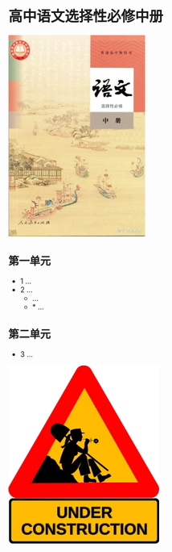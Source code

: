 # 高中语文选择性必修中册

![高中语文选择性必修中册 >](/assets/images/book4_small.webp)

## 第一单元

- 1 ...
- 2 ...
  - ...
  - \* ...

## 第二单元

- 3 ...

![construction ><](/assets/images/under_construction.webp)
